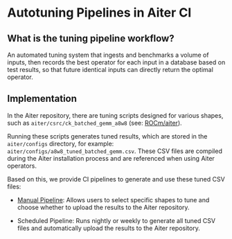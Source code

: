 # Autotuning Pipelines in Aiter CI

## What is the tuning pipeline workflow?

An automated tuning system that ingests and benchmarks a volume of inputs, then records the best operator for each input in a database based on test results, so that future identical inputs can directly return the optimal operator.

## Implementation

In the Aiter repository, there are tuning scripts designed for various shapes, such as `aiter/csrc/ck_batched_gemm_a8w8` (see: [ROCm/aiter](https://github.com/ROCm/aiter)).

Running these scripts generates tuned results, which are stored in the `aiter/configs` directory, for example: `aiter/configs/a8w8_tuned_batched_gemm.csv`. These CSV files are compiled during the Aiter installation process and are referenced when using Aiter operators.

Based on this, we provide CI pipelines to generate and use these tuned CSV files:

- [Manual Pipeline](https://github.com/ROCm/aiter/actions/workflows/operators-tuning.yaml): Allows users to select specific shapes to tune and choose whether to upload the results to the Aiter repository.

- Scheduled Pipeline: Runs nightly or weekly to generate all tuned CSV files and automatically upload the results to the Aiter repository.

